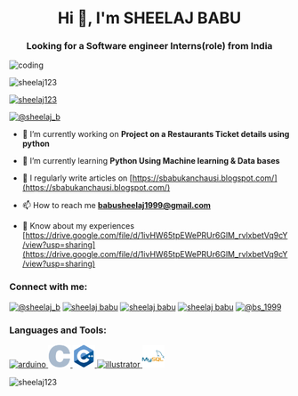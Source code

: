 <h1 align="center">Hi 👋, I'm SHEELAJ BABU</h1>
<h3 align="center">Looking for a Software engineer Interns(role) from India</h3>
<img align="in center" alt="coding" width="800" src="https://i.pinimg.com/originals/fb/b2/67/fbb267e2613dfacaeb398ee15cdf710e.gif">



<p align="left"> <img src="https://komarev.com/ghpvc/?username=sheelaj123&label=Profile%20views&color=0e75b6&style=flat" alt="sheelaj123" /> </p>

<p align="left"> <a href="https://github.com/ryo-ma/github-profile-trophy"><img src="https://github-profile-trophy.vercel.app/?username=sheelaj123" alt="sheelaj123" /></a> </p>

<p align="left"> <a href="https://twitter.com/@sheelaj_b" target="blank"><img src="https://img.shields.io/twitter/follow/@sheelaj_b?logo=twitter&style=for-the-badge" alt="@sheelaj_b" /></a> </p>

- 🔭 I’m currently working on **Project on a Restaurants Ticket details using python**

- 🌱 I’m currently learning **Python Using Machine learning & Data bases**

- 📝 I regularly write articles on [https://sbabukanchausi.blogspot.com/](https://sbabukanchausi.blogspot.com/)

- 📫 How to reach me **babusheelaj1999@gmail.com**

- 📄 Know about my experiences [https://drive.google.com/file/d/1ivHW65tpEWePRUr6GlM_rvlxbetVq9cY/view?usp=sharing](https://drive.google.com/file/d/1ivHW65tpEWePRUr6GlM_rvlxbetVq9cY/view?usp=sharing)

<h3 align="left">Connect with me:</h3>
<p align="left">
<a href="https://twitter.com/@sheelaj_b" target="blank"><img align="center" src="https://cdn.jsdelivr.net/npm/simple-icons@3.0.1/icons/twitter.svg" alt="@sheelaj_b" height="30" width="40" /></a>
<a href="https://linkedin.com/in/sheelaj babu" target="blank"><img align="center" src="https://cdn.jsdelivr.net/npm/simple-icons@3.0.1/icons/linkedin.svg" alt="sheelaj babu" height="30" width="40" /></a>
<a href="https://kaggle.com/sheelaj babu" target="blank"><img align="center" src="https://cdn.jsdelivr.net/npm/simple-icons@3.0.1/icons/kaggle.svg" alt="sheelaj babu" height="30" width="40" /></a>
<a href="https://fb.com/sheelaj babu" target="blank"><img align="center" src="https://cdn.jsdelivr.net/npm/simple-icons@3.0.1/icons/facebook.svg" alt="sheelaj babu" height="30" width="40" /></a>
<a href="https://instagram.com/@bs_1999" target="blank"><img align="center" src="https://cdn.jsdelivr.net/npm/simple-icons@3.0.1/icons/instagram.svg" alt="@bs_1999" height="30" width="40" /></a>
</p>

<h3 align="left">Languages and Tools:</h3>
<p align="left"> <a href="https://www.arduino.cc/" target="_blank"> <img src="https://cdn.worldvectorlogo.com/logos/arduino-1.svg" alt="arduino" width="40" height="40"/> </a> <a href="https://www.cprogramming.com/" target="_blank"> <img src="https://raw.githubusercontent.com/devicons/devicon/master/icons/c/c-original.svg" alt="c" width="40" height="40"/> </a> <a href="https://www.w3schools.com/cpp/" target="_blank"> <img src="https://raw.githubusercontent.com/devicons/devicon/master/icons/cplusplus/cplusplus-original.svg" alt="cplusplus" width="40" height="40"/> </a> <a href="https://www.adobe.com/in/products/illustrator.html" target="_blank"> <img src="https://www.vectorlogo.zone/logos/adobe_illustrator/adobe_illustrator-icon.svg" alt="illustrator" width="40" height="40"/> </a> <a href="https://www.mysql.com/" target="_blank"> <img src="https://raw.githubusercontent.com/devicons/devicon/master/icons/mysql/mysql-original-wordmark.svg" alt="mysql" width="40" height="40"/> </a> </p>

<p><img align="center" src="https://github-readme-streak-stats.herokuapp.com/?user=sheelaj123&" alt="sheelaj123" /></p>

